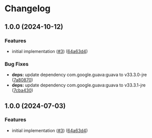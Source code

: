 # Changelog

## 1.0.0 (2024-10-12)


### Features

* initial implementation ([#3](https://github.com/laursisask/repo-15/issues/3)) ([64a63d4](https://github.com/laursisask/repo-15/commit/64a63d4dc752d21ac99624180620096a27d31404))


### Bug Fixes

* **deps:** update dependency com.google.guava:guava to v33.3.0-jre ([7a80870](https://github.com/laursisask/repo-15/commit/7a80870f7f7bc4cbe225ebc86e65adeba1f903d3))
* **deps:** update dependency com.google.guava:guava to v33.3.1-jre ([7cba430](https://github.com/laursisask/repo-15/commit/7cba430387d3f2a3e17550421eeded1a33800626))

## 1.0.0 (2024-07-03)


### Features

* initial implementation ([#3](https://github.com/SchweizerischeBundesbahnen/ch.sbb.export-package-generator/issues/3)) ([64a63d4](https://github.com/SchweizerischeBundesbahnen/ch.sbb.export-package-generator/commit/64a63d4dc752d21ac99624180620096a27d31404))
